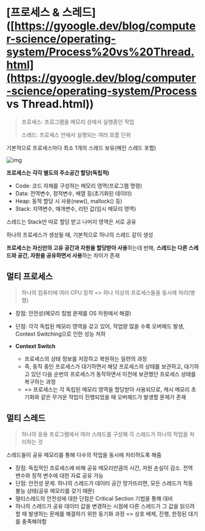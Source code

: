 # [프로세스 & 스레드]([https://gyoogle.dev/blog/computer-science/operating-system/Process%20vs%20Thread.html](https://gyoogle.dev/blog/computer-science/operating-system/Process vs Thread.html))

> 프로세스: 프로그램을 메모리 상에서 실행중인 작업
>
> 스레드: 프로세스 안에서 실행되는 여러 흐름 단위

기본적으로 프로세스마다 최소 1개의 스레드 보유(메인 스레드 포함)

![img](https://camo.githubusercontent.com/3dc4ad61f03160c310a855a4bd68a9f2a2c9a4c7/68747470733a2f2f74312e6461756d63646e2e6e65742f6366696c652f746973746f72792f393938383931343635433637433330363036)

**프로세스는 각각 별도의 주소공간 할당(독립적)**



* Code: 코드 자체를 구성하는 메모리 영역(프로그램 명령)
* Data: 전역변수, 정적변수, 배열 등(초기화된 데이터)
* Heap: 동적 할당 시 사용(new(), mallock() 등)
* Stack: 지역변수, 매개변수, 리턴 값(임시 메모리 영역)

스레드는 Stack만 따로 할당 받고 나머지 영역은 서로 공유

하나의 프로세스가 생성될 때, 기본적으로 하나의 스레드 같이 생성

**프로세스는 자신만의 고유 공간과 자원을 할당받아 사용**하는데 반해, **스레드는 다른 스레드와 공간, 자원을 공유하면서 사용**하는 차이가 존재



## 멀티 프로세스

> 하나의 컴퓨터에 여러 CPU 장착 => 하나 이상의 프로세스들을 동시에 처리(병렬)

* 장점: 안전성(메모리 침범 문제를 OS 차원에서 해결)

* 단점: 각각 독립된 메모리 영역을 갖고 있어, 작업량 많을 수록 오버헤드 발생, Context Switching으로 인한 성능 저하

* **Context Switch**
  * 프로세스의 상태 정보를 저장하고 복원하는 일련의 과정
  * 즉, 동작 중인 프로세스가 대기하면서 해당 프로세스의 상태를 보관하고, 대기하고 있던 다음 순번의 프로세스가 동작하면서 이전에 보관했던 프로세스 상태를 복구하는 과정
  * => 프로세스는 각 독립된 메모리 영역을 할당받아 사용되므로, 캐시 메모리 초기화와 같은 무거운 작업이 진행되었을 때 오버헤드가 발생할 문제가 존재



## 멀티 스레드

> 하나의 응용 프로그램에서 여러 스레드를 구성해 각 스레드가 하나의 작업을 처리하는 것

스레드들이 공유 메모리를 통해 다수의 작업을 동시에 처리하도록 해줌

* 장점: 독립적인 프로세스에 비해 공유 메모리만큼의 시간, 자원 손실이 감소. 전역 변수와 정적 변수에 대한 자료 공유 가능
* 단점: 안전성 문제. 하나의 스레드가 데이터 공간 망가뜨리면, 모든 스레드가 작동 불능 상태(공유 메모리를 갖기 때문)
* 멀티스레드의 안전성에 대한 단점은 Critical Section 기법을 통해 대비
* 하나의 스레드가 공유 데이터 값을 변경하는 시점에 다른 스레드가 그 값을 읽으려할 때 발생하는 문제를 해결하기 위한 동기화 과정 => 상호 배제, 진행, 한정된 대기를 충족해야함